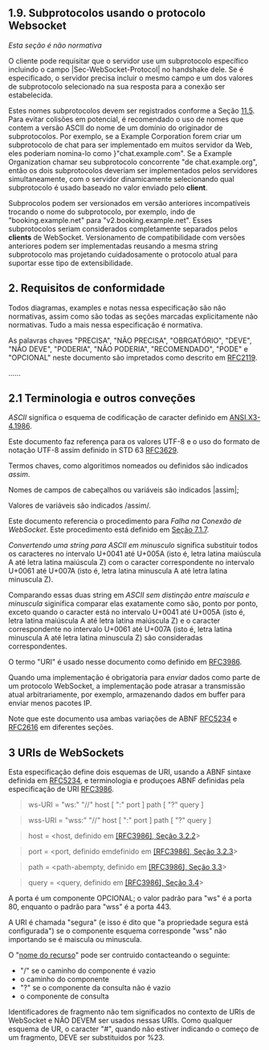 ## 1.9. Subprotocolos usando o protocolo Websocket

_Esta seção é não normativa_

O cliente pode requisitar que o servidor use um subprotocolo específico incluindo o campo |Sec-WebSocket-Protocol| no handshake dele. Se é especificado, o servidor precisa incluir o mesmo campo e um dos valores de subprotocolo selecionado na sua resposta para a conexão ser estabelecida.

Estes nomes subprotocolos devem ser registrados conforme a Seção [11.5](https://tools.ietf.org/html/rfc6455#section-11.5). Para evitar colisões em potencial, é recomendado o uso de nomes que contem a versão ASCII do nome de um domínio do originador de subprotocolos. Por exemplo, se a Example Corporation forem criar um subprotocolo de chat para ser implementado em muitos servidor da Web, eles poderiam nomina-lo como }"chat.example.com". Se a Example Organization chamar seu subprotocolo concorrente "de chat.example.org", então os dois subprotocolos deveriam ser implementados pelos servidores simultaneamente, com o servidor dinamicamente selecionando qual subprotocolo é usado baseado no valor enviado pelo **client**.

Subprocolos podem ser versionados em versão anteriores incompatíveis trocando o nome do subprotocolo, por exemplo, indo de "booking.example.net" para "v2.booking.example.net". Esses subprotocolos seriam considerados completamente separados pelos **clients** de WebSocket. Versionamento de compatibilidade com versões anteriores podem ser implementadas reusando a mesma string subprotocolo mas projetando cuidadosamente o protocolo atual para suportar esse tipo de extensibilidade.

## 2. Requisitos de conformidade

Todos diagramas, examples e notas nessa especificação são não normativas, assim como são todas as seções marcadas explicitamente não normativas. Tudo a mais nessa especificação é normativa.

As palavras chaves "PRECISA", "NÃO PRECISA", "OBRGATÓRIO", "DEVE", "NÃO DEVE", "PODERIA", "NÃO PODERIA", "RECOMENDADO", "PODE" e "OPCIONAL" neste documento são impretados como descrito em [RFC2119](https://tools.ietf.org/html/rfc2119).

......

## 2.1 Terminologia e outros conveções

_ASCII_ significa o esquema de codificação de caracter definido em [ANSI.X3-4.1986](https://tools.ietf.org/html/rfc6455#ref-ANSI.X3-4.1986).

Este documento faz referença para os valores UTF-8 e o uso do formato de notação UTF-8 assim definido in STD 63 [RFC3629](https://tools.ietf.org/html/rfc3629).

Termos chaves, como algoritimos nomeados ou definidos são indicados _assim_.

Nomes de campos de cabeçalhos ou variáveis são indicados |assim|;

Valores de variáveis são indicados /assim/.

Este documento referencia o procedimento para _Falha na Conexão de WebSocket_. Este procedimento está definido em [Seção 7.1.7](https://tools.ietf.org/html/rfc6455#section-7.1.7).

_Convertendo uma string para ASCII em minusculo_ significa substituir todos os caracteres no intervalo U+0041 até U+005A (isto é, letra latina maiúscula A até letra latina maiúscula Z) com o caracter correspondente no intervalo U+0061 até U+007A (isto é, letra latina minuscula A até letra latina minuscula Z).

Comparando essas duas string em _ASCII sem distinção entre maiscula e minuscula_ siginifica comparar elas exatamente como são, ponto por ponto, exceto quando o caracter está no intervalo U+0041 até U+005A (isto é, letra latina maiúscula A até letra latina maiúscula Z) e o caracter correspondente no intervalo U+0061 até U+007A (isto é, letra latina minuscula A até letra latina minuscula Z) são consideradas correspondentes.

O termo "URI" é usado nesse documento como definido em [RFC3986](https://tools.ietf.org/html/rfc3986).

Quando uma implementação é obrigatoria para _enviar_ dados como parte de um protocolo WebSocket, a implementação pode atrasar a transmissão atual arbitrariamente, por exemplo, armazenando dados em buffer para enviar menos pacotes IP.

Note que este documento usa ambas variações de ABNF [RFC5234](https://tools.ietf.org/html/rfc5234) e [RFC2616](https://tools.ietf.org/html/rfc2616) em diferentes seções.

## 3 URIs de WebSockets
Esta especificação define dois esquemas de URI, usando a ABNF sintaxe definida em [RFC5234](https://tools.ietf.org/html/rfc5234), e terminologia e produçoes ABNF definidas pela especificação de URI [RFC3986](https://tools.ietf.org/html/rfc3986).

> ws-URI = "ws:" "//" host [ ":" port ] path [ "?" query ]

> wss-URI = "wss:" "//" host [ ":" port ] path [ "?" query ]

>

> host = <host, definido em [[RFC3986], Seção 3.2.2](https://tools.ietf.org/html/rfc3986#section-3.2.2)>

> port = <port, definido emdefinido em [[RFC3986], Seção 3.2.3](https://tools.ietf.org/html/rfc3986#section-3.2.3)>

> path = <path-abempty, definido em [[RFC3986], Seção 3.3](https://tools.ietf.org/html/rfc3986#section-3.3)>

> query = <query, definido em [[RFC3986], Seção 3.4](https://tools.ietf.org/html/rfc3986#section-3.4)>

A porta é um componente OPCIONAL; o valor padrão para "ws" é a porta 80, enquanto o padrão para "wss" é a porta 443.

A URI é chamada "segura" (e isso é dito que "a propriedade segura está configurada") se o componente esquema corresponde "wss" não importando se é maiscula ou minuscula.

O "[nome do recurso](https://tools.ietf.org/html/rfc6455#section-4.1)" pode ser contruido contacteando o seguinte:

- "/" se o caminho do componente é vazio
- o caminho do componente
- "?" se o componente da consulta não é vazio
- o componente de consulta

Identificadores de fragmento não tem significados no contexto de URIs de WebSocket e NÃO DEVEM ser usados nessas URIs. Como qualquer esquema de UR, o caracter "#", quando não estiver indicando o começo de um fragmento, DEVE ser substituidos por %23.








































